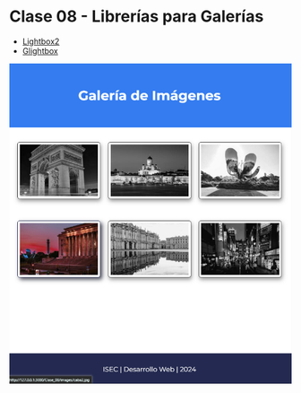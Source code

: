 # Clase 08 - Librerías para Galerías

- [Lightbox2](https://lokeshdhakar.com/projects/lightbox2/)
- [Glightbox](https://biati-digital.github.io/glightbox/)


![Captura de Pantalla!](images/captura.png "Captura de Pantalla")